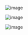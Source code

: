 
![image](https://github.com/HaRa909/cse15l-lab-reports/assets/146860413/8ada870a-1335-4760-b9e6-c8ad8ab01bef)



![image](https://github.com/HaRa909/cse15l-lab-reports/assets/146860413/5f0e8362-268e-46a1-b407-c7db4f4d0dcb)


![image](https://github.com/HaRa909/cse15l-lab-reports/assets/146860413/e5e645dc-a6a6-4f99-a7bd-ff879f10dca2)




